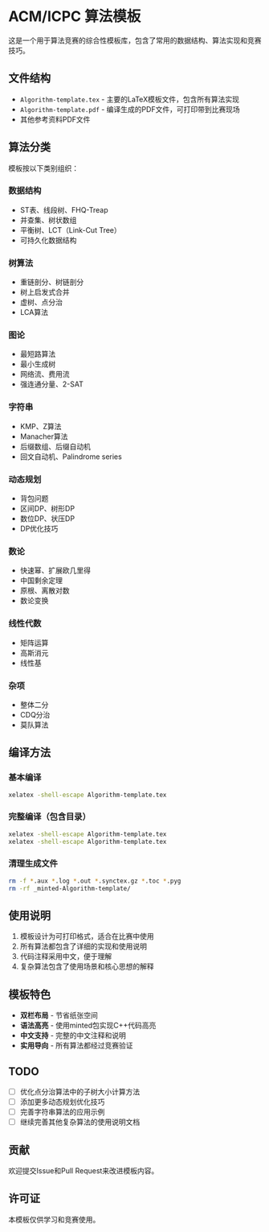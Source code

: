 # ACM/ICPC 算法模板

这是一个用于算法竞赛的综合性模板库，包含了常用的数据结构、算法实现和竞赛技巧。

## 文件结构

- `Algorithm-template.tex` - 主要的LaTeX模板文件，包含所有算法实现
- `Algorithm-template.pdf` - 编译生成的PDF文件，可打印带到比赛现场
- 其他参考资料PDF文件

## 算法分类

模板按以下类别组织：

### 数据结构
- ST表、线段树、FHQ-Treap
- 并查集、树状数组
- 平衡树、LCT（Link-Cut Tree）
- 可持久化数据结构

### 树算法
- 重链剖分、树链剖分
- 树上启发式合并
- 虚树、点分治
- LCA算法

### 图论
- 最短路算法
- 最小生成树
- 网络流、费用流
- 强连通分量、2-SAT

### 字符串
- KMP、Z算法
- Manacher算法
- 后缀数组、后缀自动机
- 回文自动机、Palindrome series

### 动态规划
- 背包问题
- 区间DP、树形DP
- 数位DP、状压DP
- DP优化技巧

### 数论
- 快速幂、扩展欧几里得
- 中国剩余定理
- 原根、离散对数
- 数论变换

### 线性代数
- 矩阵运算
- 高斯消元
- 线性基

### 杂项
- 整体二分
- CDQ分治
- 莫队算法

## 编译方法

### 基本编译
```bash
xelatex -shell-escape Algorithm-template.tex
```

### 完整编译（包含目录）
```bash
xelatex -shell-escape Algorithm-template.tex
xelatex -shell-escape Algorithm-template.tex
```

### 清理生成文件
```bash
rm -f *.aux *.log *.out *.synctex.gz *.toc *.pyg
rm -rf _minted-Algorithm-template/
```

## 使用说明

1. 模板设计为可打印格式，适合在比赛中使用
2. 所有算法都包含了详细的实现和使用说明
3. 代码注释采用中文，便于理解
4. 复杂算法包含了使用场景和核心思想的解释

## 模板特色

- **双栏布局** - 节省纸张空间
- **语法高亮** - 使用minted包实现C++代码高亮
- **中文支持** - 完整的中文注释和说明
- **实用导向** - 所有算法都经过竞赛验证

## TODO

- [ ] 优化点分治算法中的子树大小计算方法
- [ ] 添加更多动态规划优化技巧
- [ ] 完善字符串算法的应用示例
- [ ] 继续完善其他复杂算法的使用说明文档

## 贡献

欢迎提交Issue和Pull Request来改进模板内容。

## 许可证

本模板仅供学习和竞赛使用。